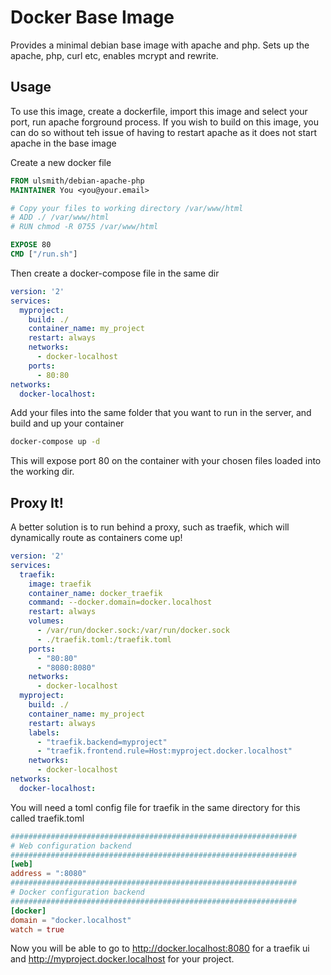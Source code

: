 # Docker Base Image

Provides a minimal debian base image with apache and php. Sets up the apache, php, curl etc, enables mcrypt and rewrite.

## Usage

To use this image, create a dockerfile, import this image and select your port, run apache forground process.
If you wish to build on this image, you can do so without teh issue of having to restart apache as it does not start apache in the base image


Create a new docker file

```Dockerfile
FROM ulsmith/debian-apache-php
MAINTAINER You <you@your.email>

# Copy your files to working directory /var/www/html
# ADD ./ /var/www/html
# RUN chmod -R 0755 /var/www/html

EXPOSE 80
CMD ["/run.sh"]
```

Then create a docker-compose file in the same dir


```yml
version: '2'
services:
  myproject:
    build: ./
    container_name: my_project
    restart: always
    networks:
      - docker-localhost
    ports:
      - 80:80
networks:
  docker-localhost:
```

Add your files into the same folder that you want to run in the server, and build and up your container

```bash
docker-compose up -d
```

This will expose port 80 on the container with your chosen files loaded into the working dir.


## Proxy It!

A better solution is to run behind a proxy, such as traefik, which will dynamically route as containers come up!


```yml
version: '2'
services:
  traefik:
    image: traefik
    container_name: docker_traefik
    command: --docker.domain=docker.localhost
    restart: always
    volumes:
      - /var/run/docker.sock:/var/run/docker.sock
      - ./traefik.toml:/traefik.toml
    ports:
      - "80:80"
      - "8080:8080"
    networks:
      - docker-localhost
  myproject:
    build: ./
    container_name: my_project
    restart: always
    labels:
      - "traefik.backend=myproject"
      - "traefik.frontend.rule=Host:myproject.docker.localhost"
    networks:
      - docker-localhost
networks:
  docker-localhost:
```

You will need a toml config file for traefik in the same directory for this called traefik.toml

```toml
################################################################
# Web configuration backend
################################################################
[web]
address = ":8080"
################################################################
# Docker configuration backend
################################################################
[docker]
domain = "docker.localhost"
watch = true
```

Now you will be able to go to http://docker.localhost:8080 for a traefik ui and http://myproject.docker.localhost for your project.
